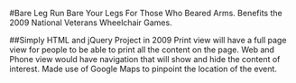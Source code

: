 #Bare Leg Run
Bare Your Legs For Those Who Beared Arms.
Benefits the 2009 National Veterans Wheelchair Games.

##Simply HTML and jQuery Project in 2009
Print view will have a full page view for people to be able to print all the content on the page. Web and Phone view would have navigation that will show and hide the content of interest. Made use of Google Maps to pinpoint the location of the event.
